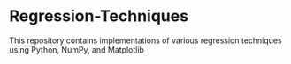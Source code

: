 # Regression-Techniques
This repository contains implementations of various regression techniques using Python, NumPy, and Matplotlib
